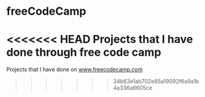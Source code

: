 # freeCodeCamp
<<<<<<< HEAD
Projects that I have done through free code camp
=======
Projects that I have done on www.freecodecamp.com
>>>>>>> 34b63e1ab702e85a19092f6a9a1b4a336a6605ce

